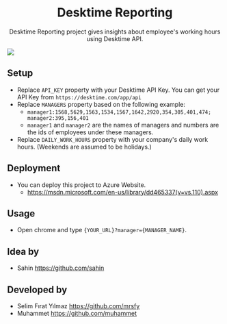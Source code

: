 <h1 align="center">Desktime Reporting</h1>
<p align="center">Desktime Reporting project gives insights about employee's working hours using Desktime API.</p>


![](https://raw.githubusercontent.com/svtek/desktime-reporting/master/screenshot_1.png)

## Setup
* Replace `API_KEY` property with your Desktime API Key. You can get your API Key from `https://desktime.com/app/api`
* Replace `MANAGERS` property based on the following example:
    * `manager1:1568,5629,1563,1534,1567,1642,2920,354,305,401,474; manager2:395,156,401`
    * `manager1` and `manager2` are the names of managers and numbers are the ids of employees under these managers.
* Replace `DAILY_WORK_HOURS` property with your company's daily work hours. (Weekends are assumed to be holidays.)

## Deployment
* You can deploy this project to Azure Website.
    * https://msdn.microsoft.com/en-us/library/dd465337(v=vs.110).aspx

## Usage
* Open chrome and type `{YOUR_URL}?manager={MANAGER_NAME}`.

## Idea by
* Sahin https://github.com/sahin

## Developed by
* Selim Fırat Yılmaz https://github.com/mrsfy
* Muhammet https://github.com/muhammet
